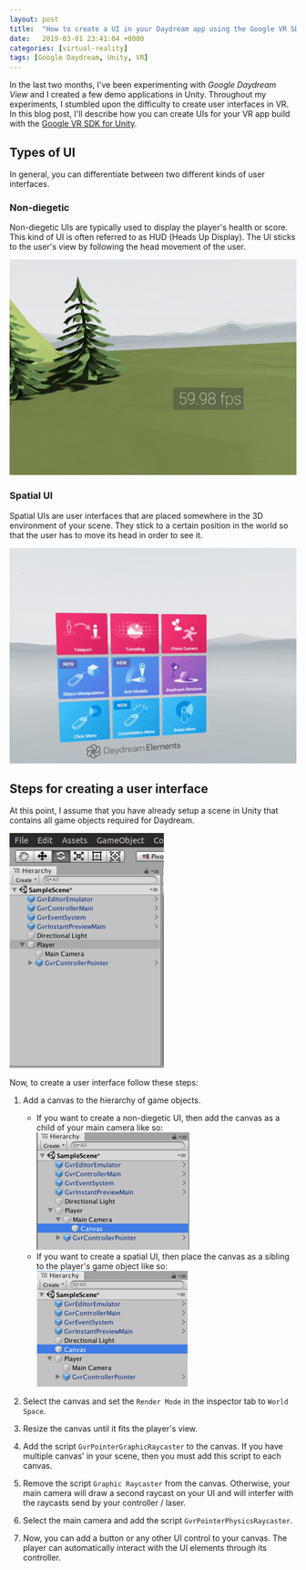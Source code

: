 ```yaml
---
layout: post
title:  "How to create a UI in your Daydream app using the Google VR SDK for Unity"
date:   2019-03-01 23:41:04 +0000
categories: [virtual-reality]
tags: [Google Daydream, Unity, VR]
---
```


In the last two months, I've been experimenting with _Google Daydream View_ and I created a few demo applications in Unity. Throughout my experiments, I stumbled upon the difficulty to create user interfaces in VR. In this blog post, I'll describe how you can create UIs for your VR app build with the [Google VR SDK for Unity](https://github.com/googlevr/gvr-unity-sdk).

## Types of UI

In general, you can differentiate between two different kinds of user interfaces.

### Non-diegetic
Non-diegetic UIs are typically used to display the player's health or score. This kind of UI is often referred to as HUD (Heads Up Display). The UI sticks to the user's view by following the head movement of the user.

![](/assets/2019-03-01_nonDiegeticUserInterfaceVirtualRealityDaydream.gif)

### Spatial UI
Spatial UIs are user interfaces that are placed somewhere in the 3D environment of your scene. They stick to a certain position in the world so that the user has to move its head in order to see it.

![](/assets/2019-03-01_spatialUserInterfaceVirtualRealityDaydream.gif)

## Steps for creating a user interface

At this point, I assume that you have already setup a scene in Unity that contains all game objects required for Daydream.

![](/assets/2019-03-01_unityBasicSetupDaydreamScene.png)

Now, to create a user interface follow these steps:

1. Add a canvas to the hierarchy of game objects.
   * If you want to create a non-diegetic UI, then add the canvas as a child of your main camera like so:  
     ![](/assets/2019-03-01_unitySceneHierarchyNonDiegeticUI.png)
   * If you want to create a spatial UI, then place the canvas as a sibling to the player's game object like so:  
     ![](/assets/2019-03-01_unitySceneHierarchySpatialUI.png)

2. Select the canvas and set the `Render Mode` in the inspector tab to `World Space`.

3. Resize the canvas until it fits the player's view.

4. Add the script `GvrPointerGraphicRaycaster` to the canvas. If you have multiple canvas' in your scene, then you must add this script to each canvas.

5. Remove the script `Graphic Raycaster` from the canvas. Otherwise, your main camera will draw a second raycast on your UI and will interfer with the raycasts send by your controller / laser.

6. Select the main camera and add the script `GvrPointerPhysicsRaycaster`.

7. Now, you can add a button or any other UI control to your canvas. The player can automatically interact with the UI elements through its controller.
